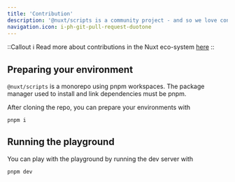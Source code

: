 ```yaml
---
title: 'Contribution'
description: '@nuxt/scripts is a community project - and so we love contributions of all kinds! ❤️'
navigation.icon: i-ph-git-pull-request-duotone
---
```


::Callout
ℹ Read more about contributions in the Nuxt eco-system [here](https://nuxt.com/docs/community/contribution)
::


## Preparing your environment

`@nuxt/scripts` is a monorepo using pnpm workspaces. The package manager used to install and link dependencies must be pnpm.

After cloning the repo, you can prepare your environments with

```sh
pnpm i
```

## Running the playground

You can play with the playground by running the dev server with

```sh
pnpm dev
```
